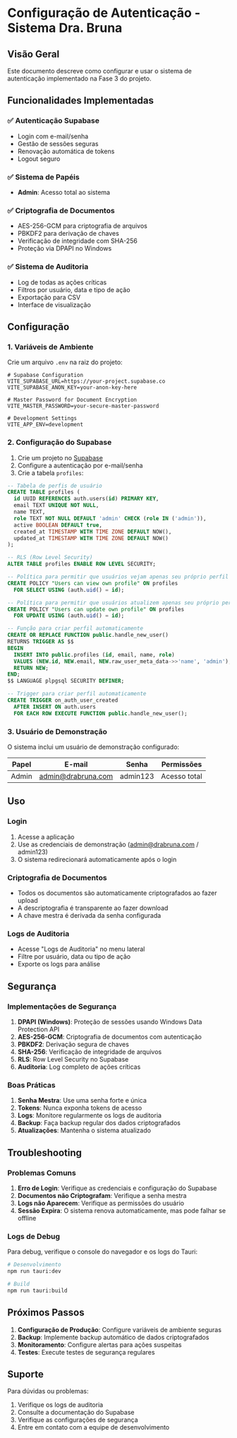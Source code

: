 # Configuração de Autenticação - Sistema Dra. Bruna

## Visão Geral

Este documento descreve como configurar e usar o sistema de autenticação implementado na Fase 3 do projeto.

## Funcionalidades Implementadas

### ✅ Autenticação Supabase
- Login com e-mail/senha
- Gestão de sessões seguras
- Renovação automática de tokens
- Logout seguro

### ✅ Sistema de Papéis
- **Admin**: Acesso total ao sistema

### ✅ Criptografia de Documentos
- AES-256-GCM para criptografia de arquivos
- PBKDF2 para derivação de chaves
- Verificação de integridade com SHA-256
- Proteção via DPAPI no Windows

### ✅ Sistema de Auditoria
- Log de todas as ações críticas
- Filtros por usuário, data e tipo de ação
- Exportação para CSV
- Interface de visualização

## Configuração

### 1. Variáveis de Ambiente

Crie um arquivo `.env` na raiz do projeto:

```env
# Supabase Configuration
VITE_SUPABASE_URL=https://your-project.supabase.co
VITE_SUPABASE_ANON_KEY=your-anon-key-here

# Master Password for Document Encryption
VITE_MASTER_PASSWORD=your-secure-master-password

# Development Settings
VITE_APP_ENV=development
```

### 2. Configuração do Supabase

1. Crie um projeto no [Supabase](https://supabase.com)
2. Configure a autenticação por e-mail/senha
3. Crie a tabela `profiles`:

```sql
-- Tabela de perfis de usuário
CREATE TABLE profiles (
  id UUID REFERENCES auth.users(id) PRIMARY KEY,
  email TEXT UNIQUE NOT NULL,
  name TEXT,
  role TEXT NOT NULL DEFAULT 'admin' CHECK (role IN ('admin')),
  active BOOLEAN DEFAULT true,
  created_at TIMESTAMP WITH TIME ZONE DEFAULT NOW(),
  updated_at TIMESTAMP WITH TIME ZONE DEFAULT NOW()
);

-- RLS (Row Level Security)
ALTER TABLE profiles ENABLE ROW LEVEL SECURITY;

-- Política para permitir que usuários vejam apenas seu próprio perfil
CREATE POLICY "Users can view own profile" ON profiles
  FOR SELECT USING (auth.uid() = id);

-- Política para permitir que usuários atualizem apenas seu próprio perfil
CREATE POLICY "Users can update own profile" ON profiles
  FOR UPDATE USING (auth.uid() = id);

-- Função para criar perfil automaticamente
CREATE OR REPLACE FUNCTION public.handle_new_user()
RETURNS TRIGGER AS $$
BEGIN
  INSERT INTO public.profiles (id, email, name, role)
  VALUES (NEW.id, NEW.email, NEW.raw_user_meta_data->>'name', 'admin');
  RETURN NEW;
END;
$$ LANGUAGE plpgsql SECURITY DEFINER;

-- Trigger para criar perfil automaticamente
CREATE TRIGGER on_auth_user_created
  AFTER INSERT ON auth.users
  FOR EACH ROW EXECUTE FUNCTION public.handle_new_user();
```

### 3. Usuário de Demonstração

O sistema inclui um usuário de demonstração configurado:

| Papel | E-mail | Senha | Permissões |
|-------|--------|-------|------------|
| Admin | admin@drabruna.com | admin123 | Acesso total |

## Uso

### Login
1. Acesse a aplicação
2. Use as credenciais de demonstração (admin@drabruna.com / admin123)
3. O sistema redirecionará automaticamente após o login

### Criptografia de Documentos
- Todos os documentos são automaticamente criptografados ao fazer upload
- A descriptografia é transparente ao fazer download
- A chave mestra é derivada da senha configurada

### Logs de Auditoria
- Acesse "Logs de Auditoria" no menu lateral
- Filtre por usuário, data ou tipo de ação
- Exporte os logs para análise

## Segurança

### Implementações de Segurança

1. **DPAPI (Windows)**: Proteção de sessões usando Windows Data Protection API
2. **AES-256-GCM**: Criptografia de documentos com autenticação
3. **PBKDF2**: Derivação segura de chaves
4. **SHA-256**: Verificação de integridade de arquivos
5. **RLS**: Row Level Security no Supabase
6. **Auditoria**: Log completo de ações críticas

### Boas Práticas

1. **Senha Mestra**: Use uma senha forte e única
2. **Tokens**: Nunca exponha tokens de acesso
3. **Logs**: Monitore regularmente os logs de auditoria
4. **Backup**: Faça backup regular dos dados criptografados
5. **Atualizações**: Mantenha o sistema atualizado

## Troubleshooting

### Problemas Comuns

1. **Erro de Login**: Verifique as credenciais e configuração do Supabase
2. **Documentos não Criptografam**: Verifique a senha mestra
3. **Logs não Aparecem**: Verifique as permissões do usuário
4. **Sessão Expira**: O sistema renova automaticamente, mas pode falhar se offline

### Logs de Debug

Para debug, verifique o console do navegador e os logs do Tauri:

```bash
# Desenvolvimento
npm run tauri:dev

# Build
npm run tauri:build
```

## Próximos Passos

1. **Configuração de Produção**: Configure variáveis de ambiente seguras
2. **Backup**: Implemente backup automático de dados criptografados
3. **Monitoramento**: Configure alertas para ações suspeitas
4. **Testes**: Execute testes de segurança regulares

## Suporte

Para dúvidas ou problemas:
1. Verifique os logs de auditoria
2. Consulte a documentação do Supabase
3. Verifique as configurações de segurança
4. Entre em contato com a equipe de desenvolvimento
